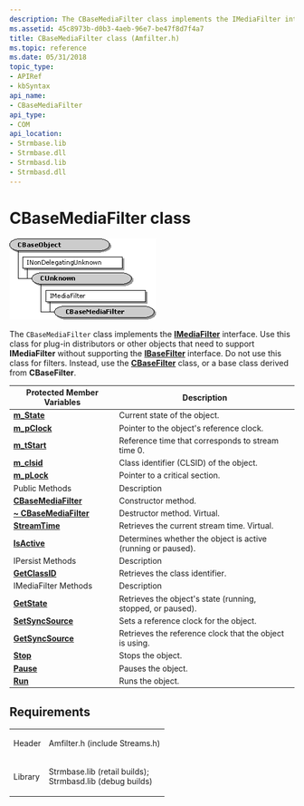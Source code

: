 ```yaml
---
description: The CBaseMediaFilter class implements the IMediaFilter interface.
ms.assetid: 45c8973b-d0b3-4aeb-96e7-be47f8d7f4a7
title: CBaseMediaFilter class (Amfilter.h)
ms.topic: reference
ms.date: 05/31/2018
topic_type: 
- APIRef
- kbSyntax
api_name: 
- CBaseMediaFilter
api_type: 
- COM
api_location: 
- Strmbase.lib
- Strmbase.dll
- Strmbasd.lib
- Strmbasd.dll
---
```


# CBaseMediaFilter class

![cbasemediafilter](images/filter05.png)

The `CBaseMediaFilter` class implements the [**IMediaFilter**](/windows/desktop/api/Strmif/nn-strmif-imediafilter) interface. Use this class for plug-in distributors or other objects that need to support **IMediaFilter** without supporting the [**IBaseFilter**](/windows/desktop/api/Strmif/nn-strmif-ibasefilter) interface. Do not use this class for filters. Instead, use the [**CBaseFilter**](cbasefilter.md) class, or a base class derived from **CBaseFilter**.



| Protected Member Variables                                       | Description                                                  |
|------------------------------------------------------------------|--------------------------------------------------------------|
| [**m\_State**](cbasemediafilter-m-state.md)                     | Current state of the object.                                 |
| [**m\_pClock**](cbasemediafilter-m-pclock.md)                   | Pointer to the object's reference clock.                     |
| [**m\_tStart**](cbasemediafilter-m-tstart.md)                   | Reference time that corresponds to stream time 0.            |
| [**m\_clsid**](cbasemediafilter-m-clsid.md)                     | Class identifier (CLSID) of the object.                      |
| [**m\_pLock**](cbasemediafilter-m-plock.md)                     | Pointer to a critical section.                               |
| Public Methods                                                   | Description                                                  |
| [**CBaseMediaFilter**](cbasemediafilter-cbasemediafilter.md)    | Constructor method.                                          |
| [**~ CBaseMediaFilter**](cbasemediafilter--cbasemediafilter.md) | Destructor method. Virtual.                                  |
| [**StreamTime**](cbasemediafilter-streamtime.md)                | Retrieves the current stream time. Virtual.                  |
| [**IsActive**](cbasemediafilter-isactive.md)                    | Determines whether the object is active (running or paused). |
| IPersist Methods                                                 | Description                                                  |
| [**GetClassID**](cbasemediafilter-getclassid.md)                | Retrieves the class identifier.                              |
| IMediaFilter Methods                                             | Description                                                  |
| [**GetState**](cbasemediafilter-getstate.md)                    | Retrieves the object's state (running, stopped, or paused).  |
| [**SetSyncSource**](cbasemediafilter-setsyncsource.md)          | Sets a reference clock for the object.                       |
| [**GetSyncSource**](cbasemediafilter-getsyncsource.md)          | Retrieves the reference clock that the object is using.      |
| [**Stop**](cbasemediafilter-stop.md)                            | Stops the object.                                            |
| [**Pause**](cbasemediafilter-pause.md)                          | Pauses the object.                                           |
| [**Run**](cbasemediafilter-run.md)                              | Runs the object.                                             |



 

## Requirements



|                    |                                                                                                                                                                                            |
|--------------------|--------------------------------------------------------------------------------------------------------------------------------------------------------------------------------------------|
| Header<br/>  | <dl> <dt>Amfilter.h (include Streams.h)</dt> </dl>                                                                                  |
| Library<br/> | <dl> <dt>Strmbase.lib (retail builds); </dt> <dt>Strmbasd.lib (debug builds)</dt> </dl> |



 

 




